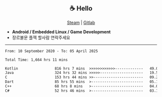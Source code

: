 <h2 align="center"> ☕ Hello </h2>

<p align="center">
  <a href="https://steamcommunity.com/id/Niforances/">Steam</a> |
  <a href="https://gitlab.com/niforances">Gitlab</a>
</p>

 - **Android / Embedded Linux / Game Development**
 - 장르불문 플젝 할사람 연락주세요

------

<!--START_SECTION:waka-->

```txt
From: 10 September 2020 - To: 05 April 2025

Total Time: 1,664 hrs 11 mins

Kotlin                 816 hrs 7 mins  >>>>>>>>>>>>-------------   49.04 %
Java                   324 hrs 32 mins >>>>>--------------------   19.50 %
C                      153 hrs 44 mins >>-----------------------   09.24 %
Dart                   85 hrs 55 mins  >------------------------   05.16 %
C++                    68 hrs 8 mins   >------------------------   04.09 %
C#                     52 hrs 46 mins  >------------------------   03.17 %
```

<!--END_SECTION:waka-->
